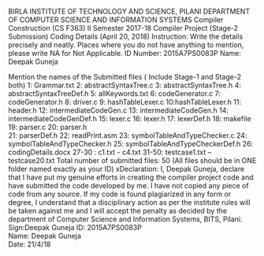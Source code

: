 BIRLA INSTITUTE OF TECHNOLOGY AND SCIENCE, PILANI
DEPARTMENT OF COMPUTER SCIENCE AND INFORMATION SYSTEMS
Compiler Construction (CS F363)
II Semester 2017-18
Compiler Project (Stage-2 Submission)
Coding Details 
(April 20, 2018)
Instruction: Write the details precisely and neatly. Places where you do not have anything to mention, please write NA for Not Applicable.
ID Number: 2015A7PS0083P
Name:  Deepak Guneja

Mention the names of the Submitted files ( Include Stage-1 and Stage-2 both) 
1: Grammar.txt	2: abstractSyntaxTree.c		3: abstractSyntaxTree.h
4: abstractSyntaxTreeDef.h	5: allKeywords.txt		6: codeGenerator.c
	7: codeGenerator.h	8: driver.c	9: hashTableLexer.c	10:hashTableLexer.h
	11: header.h	12: intermediateCodeGen.c	13: intermediateCodeGen.h
	14: intermediateCodeGenDef.h	15: lexer.c	16: lexer.h
	17: lexerDef.h	18: makefile	19: parser.c	  20: parser.h	
	21: parserDef.h	22: readPrint.asm		23: symbolTableAndTypeChecker.c
	24: symbolTableAndTypeChecker.h		25: symbolTableAndTypeCheckerDef.h
	26: codingDetails.docx	27-30 : c1.txt - c4.txt	31-50: testcase1.txt – testcase20.txt
Total number of submitted files: 50 (All files should be in ONE folder named exactly as your ID)
xDeclaration: I,  Deepak Guneja,  declare that I have put my genuine efforts in creating the compiler project code and have submitted the code developed by me. I have not copied any piece of code from any source. If my code is found plagiarized in any form or degree, I understand that a disciplinary action as per the institute rules will be taken against me and I will accept the penalty as decided by the department of Computer Science and Information Systems, BITS, Pilani.
Sign:Deepak Guneja 
ID: 2015A7PS0083P                             
Name: Deepak Guneja       
Date: 21/4/18